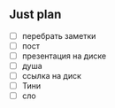 ## Just plan
- [ ] перебрать заметки
- [ ] пост
- [ ] презентация на диске 
- [ ] душа
- [ ] ссылка на диск
- [ ] Тини
- [ ] сло
